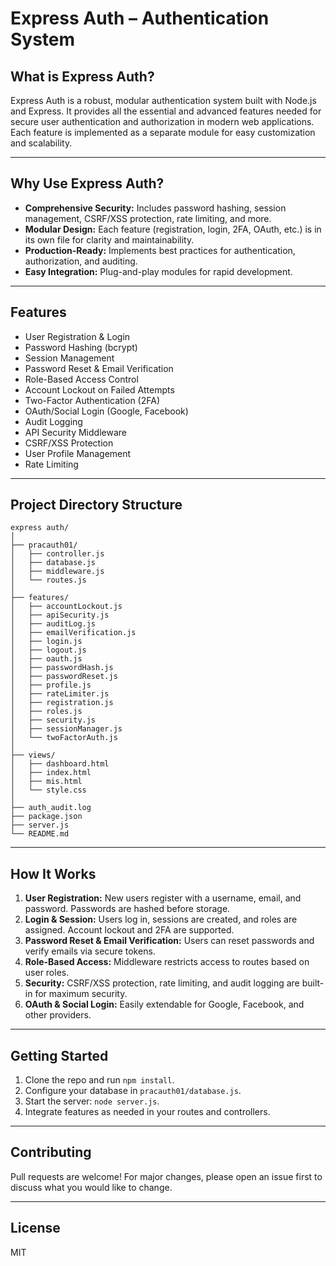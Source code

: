 # Express Auth –  Authentication System

## What is Express Auth?
Express Auth is a robust, modular authentication system built with Node.js and Express. It provides all the essential and advanced features needed for secure user authentication and authorization in modern web applications. Each feature is implemented as a separate module for easy customization and scalability.

---

##  Why Use Express Auth?
- **Comprehensive Security:** Includes password hashing, session management, CSRF/XSS protection, rate limiting, and more.
- **Modular Design:** Each feature (registration, login, 2FA, OAuth, etc.) is in its own file for clarity and maintainability.
- **Production-Ready:** Implements best practices for authentication, authorization, and auditing.
- **Easy Integration:** Plug-and-play modules for rapid development.

---

##  Features
- User Registration & Login
- Password Hashing (bcrypt)
- Session Management
- Password Reset & Email Verification
- Role-Based Access Control
- Account Lockout on Failed Attempts
- Two-Factor Authentication (2FA)
- OAuth/Social Login (Google, Facebook)
- Audit Logging
- API Security Middleware
- CSRF/XSS Protection
- User Profile Management
- Rate Limiting

---

##  Project Directory Structure
```
express auth/
│
├── pracauth01/
│   ├── controller.js
│   ├── database.js
│   ├── middleware.js
│   └── routes.js
│
├── features/
│   ├── accountLockout.js
│   ├── apiSecurity.js
│   ├── auditLog.js
│   ├── emailVerification.js
│   ├── login.js
│   ├── logout.js
│   ├── oauth.js
│   ├── passwordHash.js
│   ├── passwordReset.js
│   ├── profile.js
│   ├── rateLimiter.js
│   ├── registration.js
│   ├── roles.js
│   ├── security.js
│   ├── sessionManager.js
│   └── twoFactorAuth.js
│
├── views/
│   ├── dashboard.html
│   ├── index.html
│   ├── mis.html
│   └── style.css
│
├── auth_audit.log
├── package.json
├── server.js
└── README.md
```

---

##  How It Works
1. **User Registration:** New users register with a username, email, and password. Passwords are hashed before storage.
2. **Login & Session:** Users log in, sessions are created, and roles are assigned. Account lockout and 2FA are supported.
3. **Password Reset & Email Verification:** Users can reset passwords and verify emails via secure tokens.
4. **Role-Based Access:** Middleware restricts access to routes based on user roles.
5. **Security:** CSRF/XSS protection, rate limiting, and audit logging are built-in for maximum security.
6. **OAuth & Social Login:** Easily extendable for Google, Facebook, and other providers.

---

##  Getting Started
1. Clone the repo and run `npm install`.
2. Configure your database in `pracauth01/database.js`.
3. Start the server: `node server.js`.
4. Integrate features as needed in your routes and controllers.

---

##  Contributing
Pull requests are welcome! For major changes, please open an issue first to discuss what you would like to change.

---

##  License
MIT
<!-- Initial commit: Set up project with README and .gitignore -->
